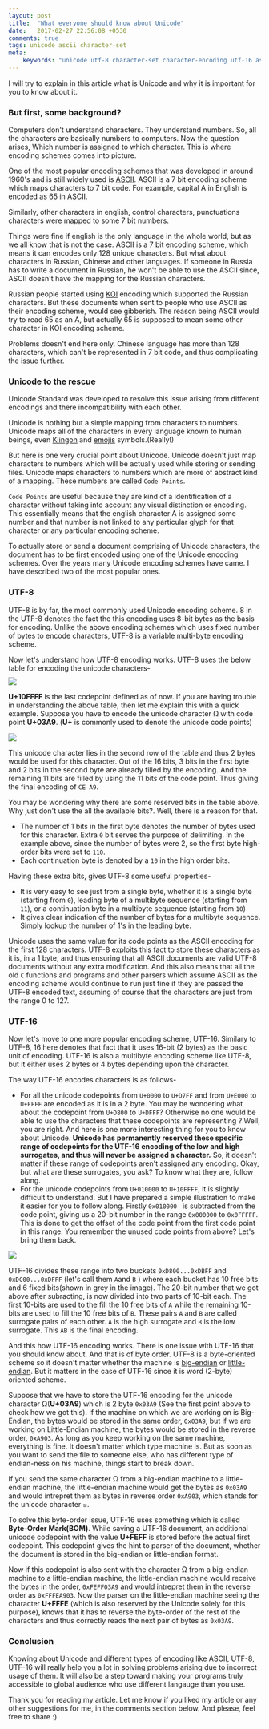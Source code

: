 ```yaml
---
layout: post
title:  "What everyone should know about Unicode"
date:   2017-02-27 22:56:08 +0530
comments: true
tags: unicode ascii character-set
meta:
    keywords: "unicode utf-8 character-set character-encoding utf-16 ascii bom byte-order-mark u+fffe u+feff endianness big-endian little-endian what-is-utf8 what-is-utf-16 what-is-unicode"
---
```


I will try to explain in this article what is Unicode and why it is important for you to know about it.

### But first, some background?
Computers don't understand characters. They understand numbers. So, all the characters are basically numbers to computers. Now the question arises, Which number is assigned to which character. This is where encoding schemes comes into picture.

One of the most popular encoding schemes that was developed in around 1960's and is still widely used is [ASCII][ASCII]. ASCII is a 7 bit encoding scheme which maps characters to 7 bit code. For example, capital A in English is encoded as 65 in ASCII.

Similarly, other characters in english, control characters, punctuations characters were mapped to some 7 bit numbers.

Things were fine if english is the only language in the whole world, but as we all know that is not the case. ASCII is a 7 bit encoding scheme, which means it can encodes only 128 unique characters. But what about characters in Russian, Chinese and other languages. If someone in Russia has to write a document in Russian, he won't be able to use the ASCII since, ASCII doesn't have the mapping for the Russian characters.

Russian people started using [KOI][KOI] encoding which supported the Russian characters. But these documents when sent to people who use ASCII as their encoding scheme, would see gibberish. The reason being ASCII would try to read 65 as an A, but actually 65 is supposed to mean some other character in KOI encoding scheme.

Problems doesn't end here only. Chinese language has more than 128 characters, which can't be represented in 7 bit code, and thus complicating the issue further.

### Unicode to the rescue
Unicode Standard was developed to resolve this issue arising from different encodings and there incompatibility with each other.

Unicode is nothing but a simple mapping from characters to numbers. Unicode maps all of the characters in every language known to human beings, even [Klingon][KLINGON] and [emojis][EMOJIS] symbols.(Really!) 

But here is one very crucial point about Unicode. Unicode doesn't just map characters to numbers which will be actually used while storing or sending files. Unicode maps characters to numbers which are more of abstract kind of a mapping. These numbers are called `Code Points`.

`Code Points` are useful because they are kind of a identification of a character without taking into account any visual distinction or encoding. This essentially means that the english character A is assigned some number and that number is not linked to any particular glyph for that character or any particular encoding scheme.

To actually store or send a document comprising of Unicode characters, the document has to be first encoded using one of the Unicode encoding schemes. Over the years many Unicode encoding schemes have came. I have described two of the most popular ones.

### UTF-8

UTF-8 is by far, the most commonly used Unicode encoding scheme. 8 in the UTF-8 denotes the fact the this encoding uses 8-bit bytes as the basis for encoding. Unlike the above encoding schemes which uses fixed number of bytes to encode characters, UTF-8 is a variable multi-byte encoding scheme.

Now let's understand how UTF-8 encoding works. UTF-8 uses the below table for encoding the unicode characters-
<img src="/assets/images/utf8-encoding-table.png" style="display: block; margin: 10px auto" />

**U+10FFFF** is the last codepoint defined as of now. If you are having trouble in understanding the above table, then let me explain this with a quick example. Suppose you have to encode the  unicode character Ω with code point **U+03A9**. (**U+** is commonly used to denote the unicode code points)

<img src="/assets/images/utf-8-example.png" style="display: block; margin: 10px auto">

This unicode character lies in the second row of the table and thus 2 bytes would be used for this character. Out of the 16 bits, 3 bits in the first byte and 2 bits in the second byte are already filled by the encoding. And the remaining 11 bits are filled by using the 11 bits of the code point. Thus giving the final encoding of `CE A9`.

You may be wondering why there are some reserved bits in the table above. Why just don't use the all the available bits?. Well, there is a reason for that. 
- The number of 1 bits in the first byte denotes the number of bytes used for this character. Extra `0` bit serves the purpose of delimiting. In the example above, since the number of bytes were 2, so the first byte high-order bits were set to `110`.
- Each continuation byte is denoted by a `10` in the high order bits.

Having these extra bits, gives UTF-8 some useful properties-
- It is very easy to see just from a single byte, whether it is a single byte (starting from `0`), leading byte of a multibyte sequence (starting from `11`), or a continuation byte in a multibyte sequence (starting from `10`)
- It gives clear indication of the number of bytes for a multibyte sequence. Simply lookup the number of 1's in the leading byte.

Unicode uses the same value for its code points as the ASCII encoding for the first 128 characters. UTF-8 exploits this fact to store these characters as it is, in a 1 byte, and thus ensuring that all ASCII documents are valid UTF-8 documents without any extra modification. And this also means that all the old `C` functions and programs and other parsers which assume ASCII as the encoding scheme would continue to run just fine if they are passed the UTF-8 encoded text, assuming of course that the characters are just from the range 0 to 127.

### UTF-16

Now let's move to one more popular encoding scheme, UTF-16. Similary to UTF-8, 16 here denotes that fact that it uses 16-bit (2 bytes) as the basic unit of encoding. UTF-16 is also a multibyte encoding scheme like UTF-8, but it either uses 2 bytes or 4 bytes depending upon the character.

The way UTF-16 encodes characters is as follows-
- For all the unicode codepoints from `U+0000` to `U+D7FF` and from `U+E000` to `U+FFFF` are encoded as it is in a 2 byte. You may be wondering what about the codepoint from `U+D800` to `U+DFFF`? Otherwise no one would be able to use the characters that these codepoints are representing ? Well, you are right. And here is one more interesting thing for you to know about Unicode. **Unicode has permanently reserved these specific range of codepoints for the UTF-16 encoding of the low and high surrogates, and thus will never be assigned a character.** So, it doesn't matter if these range of codepoints aren't assigned any encoding. Okay, but what are these surrogates, you ask? To know what they are, follow along.
- For the unicode codepoints from `U+010000` to `U+10FFFF`, it is slightly difficult to understand. But I have prepared a simple illustration to make it easier for you to follow along. Firstly `0x010000 ` is subtracted from the code point, giving us a 20-bit number in the range `0x000000` to `0x0FFFFF`. This is done to get the offset of the code point from the first code point in this range. You remember the unused code points from above? Let's bring them back.

<img src="/assets/images/utf-16-encoding.png" style="display: block; margin: 10px auto">

UTF-16 divides these range into two buckets `0xD800...0xDBFF` and `0xDC00...0xDFFF` (let's call them `A`and `B` ) where each bucket has 10 free bits and 6 fixed bits(shown in grey in the image). The 20-bit number that we got above after subracting, is now divided into two parts of 10-bit each. The first 10-bits are used to the fill the 10 free bits of  `A` while the remaining 10-bits are used to fill the 10 free bits of `B`.
These pairs `A` and `B` are called surrogate pairs of each other. `A` is the high surrogate and `B` is the low surrogate. This `AB` is the final encoding.

And this how UTF-16 encoding works. There is one issue with UTF-16 that you should know about. And that is of byte order. UTF-8 is a byte-oriented scheme so it doesn't matter whether the machine is [big-endian][ENDIANESS] or [little-endian][ENDIANESS]. But it matters in the case of UTF-16 since it is word (2-byte) oriented scheme. 

Suppose that we have to store the  UTF-16 encoding for the unicode character Ω(**U+03A9**) which is 2 byte `0x03A9` (See the first point above to check how we got this). If the machine on which we are working on is Big-Endian, the bytes would be stored in the same order, `0x03A9`, but if we are working on Little-Endian machine, the bytes would be stored in the reverse order, `0xA903`. As long as you keep working on the same machine, everything is fine. It doesn't matter which type machine is. But as soon as you want to send the file to someone else, who has different type of endian-ness on his machine, things start to break down. 

If you send the same character Ω from a big-endian machine to a little-endian machine, the little-endian machine would get the bytes as `0x03A9` and would intrepret them as bytes in reverse order `0xA903`, which stands for the unicode character ꤃.

To solve this byte-order issue, UTF-16 uses something which is called **Byte-Order Mark(BOM)**. While saving a UTF-16 document, an additional unicode codepoint with the value 
**U+FEFF** is stored before the actual first codepoint. This codepoint gives the hint to parser of the document, whether the document is stored in the big-endian or little-endian format.

Now if this codepoint is also sent with the character Ω from a big-endian machine to a little-endian machine, the little-endian machine would receive the bytes in the order, `0xFEFF03A9` and would intrepret them in the reverse order as `0xFFFEA903`. Now the parser on the little-endian machine seeing the character **U+FFFE** (which is also reserved by the Unicode solely for this purpose), knows that it has to reverse the byte-order of the rest of the characters and thus correctly reads the next pair of bytes as `0x03A9`.

### Conclusion

Knowing about Unicode and different types of encoding like ASCII, UTF-8, UTF-16 will really help you a lot in solving problems arising due to incorrect usage of them. It will also be a step toward making your programs truly accessible to global audience who use different langauge than you use.

Thank you for reading my article. Let me know if you liked my article or any other suggestions for me, in the comments section below. And please, feel free to share :)


[ASCII]: https://en.wikipedia.org/wiki/ASCII
[KOI]: https://en.wikipedia.org/wiki/KOI_character_encodings
[EMOJIS]: http://www.unicode.org/charts/PDF/U1F600.pdf
[KLINGON]: https://en.wikipedia.org/wiki/Klingon
[ENDIANESS]: https://en.wikipedia.org/wiki/Endianness